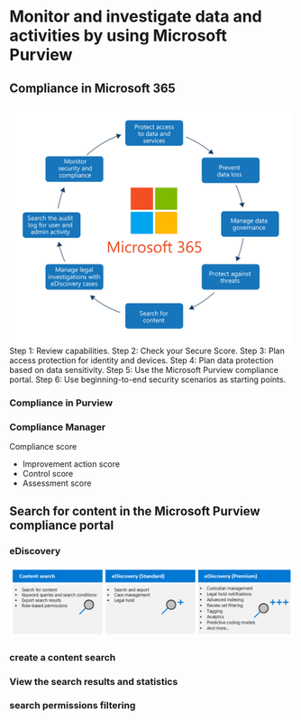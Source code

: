 # Monitor and investigate data and activities by using Microsoft Purview
## Compliance in Microsoft 365
![](figs/security-considerations-to-protect-data-05cf971e.jpg)
Step 1: Review capabilities.
Step 2: Check your Secure Score.
Step 3: Plan access protection for identity and devices.
Step 4: Plan data protection based on data sensitivity.
Step 5: Use the Microsoft Purview compliance portal.
Step 6: Use beginning-to-end security scenarios as starting points.
### Compliance in Purview
### Compliance Manager
Compliance score
- Improvement action score
- Control score
- Assessment score
## Search for content in the Microsoft Purview compliance portal
### eDiscovery
![](figs/microsoft-purview-ediscovery-solutions-545d62bd.png)
### create a content search
### View the search results and statistics
### search permissions filtering
